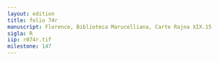 ```yaml
---
layout: edition
title: folio 74r
manuscript: Florence, Biblioteca Marucelliana, Carte Rajna XIX.15
sigla: R
iip: r074r.tif
milestone: 147
---
```


